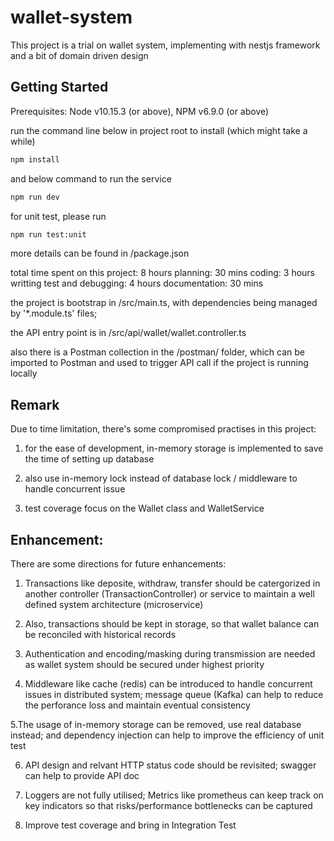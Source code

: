 # wallet-system

This project is a trial on wallet system, implementing with nestjs framework and a bit of domain driven design

## Getting Started
Prerequisites: Node v10.15.3 (or above), NPM v6.9.0 (or above)

run the command line below in project root to install (which might take a while)

```bash
npm install
```

and below command to run the service

```bash
npm run dev
```

for unit test, please run 

```bash
npm run test:unit
```

more details can be found in /package.json

total time spent on this project: 8 hours
planning: 30 mins
coding: 3 hours
writting test and debugging: 4 hours
documentation: 30 mins 

the project is bootstrap in /src/main.ts, with dependencies being managed by '*.module.ts' files;

the API entry point is in /src/api/wallet/wallet.controller.ts

also there is a Postman collection in the /postman/ folder, which can be imported to Postman and used to trigger API call if the project is running locally


## Remark
Due to time limitation, there's some compromised practises in this project:

1. for the ease of development, in-memory storage is implemented to save the time of setting up database

2. also use in-memory lock instead of database lock / middleware to handle concurrent issue

3. test coverage focus on the Wallet class and WalletService


## Enhancement:
There are some directions for future enhancements:

1. Transactions like deposite, withdraw, transfer should be catergorized in another controller (TransactionController) or service to maintain a well defined system architecture (microservice)

2. Also, transactions should be kept in storage, so that wallet balance can be reconciled with historical records

3. Authentication and encoding/masking during transmission are needed as wallet system should be secured under highest priority

4. Middleware like cache (redis) can be introduced to handle concurrent issues in distributed system; message queue (Kafka) can help to reduce the perforance loss and maintain eventual consistency

5.The usage of in-memory storage can be removed, use real database instead; and dependency injection can help to improve the efficiency of unit test

6. API design and relvant HTTP status code should be revisited; swagger can help to provide API doc

7. Loggers are not fully utilised; Metrics like prometheus can keep track on key indicators so that risks/performance bottlenecks can be captured

8. Improve test coverage and bring in Integration Test
